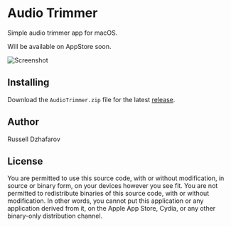 # Audio Trimmer

Simple audio trimmer app for macOS.

Will be available on AppStore soon.

![Screenshot](./AudioTrimmer.png)

## Installing

Download the `AudioTrimmer.zip` file for the latest [release](https://github.com/russelldzhafarov/audio-trimmer-macos/releases).

## Author

Russell Dzhafarov

## License

You are permitted to use this
source code, with or without modification, in source or binary form, on
your devices however you see fit.  You are not permitted to redistribute
binaries of this source code, with or without modification.  In other
words, you cannot put this application or any application derived from
it, on the Apple App Store, Cydia, or any other binary-only distribution
channel.
